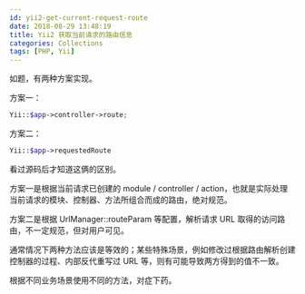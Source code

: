 ```yaml
---
id: yii2-get-current-request-route
date: 2018-08-29 13:48:19
title: Yii2 获取当前请求的路由信息
categories: Collections
tags: [PHP, Yii]
---
```


如题，有两种方案实现。

方案一：

```php
Yii::$app->controller->route;
```

方案二：

```php
Yii::$app->requestedRoute
```

看过源码后才知道这俩的区别。

方案一是根据当前请求已创建的 module / controller / action，也就是实际处理当前请求的模块、控制器、方法所组合而成的路由，绝对规范。

方案二是根据 UrlManager::routeParam 等配置，解析请求 URL 取得的访问路由，不一定规范，但对用户可见。

通常情况下两种方法应该是等效的；某些特殊场景，例如修改过根据路由解析创建控制器的过程、内部反代重写过 URL 等，则有可能导致两方得到的值不一致。

根据不同业务场景使用不同的方法，对症下药。
